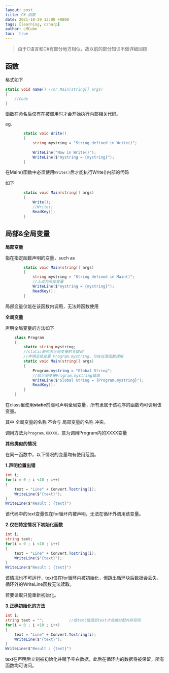```yaml
---
layout: post
title: C#-函数
date: 2021-10-29 12:00 +0800
tags: [learning, csharp]
author: LMCube
toc:  true
---
```


> 由于C语言和C#有部分地方相似，故以前的部分知识不做详细回顾

## 函数

格式如下

```c#
static void name() //or Main(string[] args)
{
	//Code
}
```

函数在命名后仅有在被调用时才会开始执行内部相关代码。

eg.

```c#
        static void Write()
        {
            string mystring = "String defined in Write()";
            
            WriteLine("Now in Write()");
            WriteLine($"mystring = {mystring}");
        }
```

在Main()函数中必须使用`Write()`后才能执行Write()内部的代码

如下

```c#
        static void Main(string[] args)
        {
            Write();
            //Write()
            ReadKey();
        }
```



## 局部&全局变量

**局部变量**

指在指定函数声明的变量，such as

```c#
        static void Main(string[] args)
        {
            string mystring = "String defined in Main()";
            //上述为局部变量
            WriteLine($"mystring = {mystring}");
            ReadKey();
        }
```

局部变量仅能在该函数内调用，无法跨函数使用



**全局变量**

声明全局变量的方法如下

```c#
    class Program
    {
        static string mystring;
        //static是声明全局变量的关键词
        //声明全局变量 Program.mystring，可在任意函数调用
        static void Main(string[] args)
        {
            Program.mystring = "Global String";
            //给全局变量Program.mystring赋值
            WriteLine($"Global string = {Program.mystring}");
            ReadKey();
        }
    }
```

在class里使用**static**前缀可声明全局变量，所有隶属于该程序的函数均可调用该变量。

其中 全局变量的名称 不会与 局部变量的名称 冲突。

调用方法为`Program.XXXXX`，意为调用Program内的XXXX变量



**其他类似的情况**

在同一函数中，以下情况的变量均有使用范围。

**1.声明位置出错**

```c#
int i;
for(i = 0 ; i <10 ; i++)
{
    text = "Line" + Convert.Tostring(i);
    WriteLine($"{text}");
}
WriteLine($"Result : {text}")
```

该代码中的text变量仅在for循环内被声明，无法在循环外调用该变量。

**2.仅在特定情况下初始化函数**

```c#
int i;
string text;
for(i = 0 ; i <10 ; i++)
{
    text = "Line" + Convert.Tostring(i);
    WriteLine($"{text}");
}
WriteLine($"Result : {text}")
```

该情况也不可运行，text仅在for循环内被初始化，但跳出循环块后数据会丢失，循环外的WriteLine函数无法读取。

若要读取只能重新初始化。

**3.正确初始化的方法**

```c#
int i;
string text = "";			//给text赋值后text才会被分配内存空间
for(i = 0 ; i <10 ; i++)
{
    text = "Line" + Convert.Tostring(i);
    WriteLine($"{text}");
}
WriteLine($"Result : {text}")
```

text在声明后立刻被初始化并赋予空白数据，此后在循环内的数据将被保留，所有函数均可访问。

